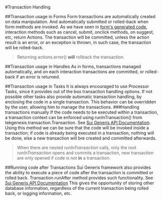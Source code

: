 #Transaction Handling

##Transaction usage in Forms
Form transactions are automatically created on data manipulation. And automatically submitted or rolled-back when form methods are invoked. As we have seen in [form's generated code](forms/forms.html#generated-code), interaction methods such as cancel, submit, onclick methods, on suggest, etc, return Actions. The transaction will be committed, unless the action result is an error, or an exception is thrown, in such case, the transaction will be rolled-back.

> Returning actions.error() **will** rollback the transaction.
 
##Transaction usage in Handles
As in forms, transactions managed automatically, and on each interaction transactions are committed, or rolled-back if an error is returned.

##Transaction usage in Tasks
It is always encouraged to use Processor Tasks, since it provides out of the box transaction handling options. If not possible other tasks also provide automatic transaction handling, by enclosing the code in a single transaction. This behavior can be overridden by the user, allowing him to manage the transactions.
###Handling transactions manually
If the code needs to be executed within a transaction, a transaction context can be enforced using runInTransaction() from  tekgenesis.transaction.Transaction. See [Sui Generis API Documentation](javadoc/index.html).
Using this method we can be sure that the code will be invoked inside a transaction; if code is already being executed in a transaction, nothing will be done, else a new transaction will bre created and committed afterwards. 

> When there are nested *runInTransaction* calls, only the root *runInTransaction* opens and commits a transaction, new transaction are only opened if code is not **in** a transaction.

##Running code after Transactions
Sui Generis framework also provides the ability to execute a piece of code after the transaction is committed or rolled back. 
Transaction.runAfter method provides such functionality. See [Sui Generis API Documentation](javadoc/index.html)
This gives the opportunity of storing other database information, regardless of the current transaction being rolled back, or logging information, etc.